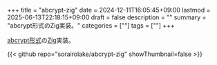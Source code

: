 +++
title = "abcrypt-zig"
date = 2024-12-11T16:05:45+09:00
lastmod = 2025-06-13T22:18:15+09:00
draft = false
description = ""
summary = "abcrypt形式のZig実装。"
categories = [""]
tags = [""]
+++

[abcrypt形式](https://sorairolake.github.io/abcrypt/book/format.html)の[Zig](https://ziglang.org/)実装。

{{< github repo="sorairolake/abcrypt-zig" showThumbnail=false >}}
